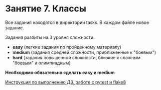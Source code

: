 # Занятие 7. Классы

Все задания находятся в директории tasks.
В каждом файле новое задание.

Задания разбиты на 3 уровня сложности:
* **easy** (легкие задания по пройденному материалу) 
* **medium** (задания средней сложности, приближенные к "боевым")
* **hard** (задания повышенной сложности, близкие к сложным "боевым" и олимпиадным)

**Необходимо обязательно сделать easy и medium**

[Инструкция по выполнению ДЗ, работе с pytest и flake8](https://github.com/EdiBoba/belhard_hometasks)
